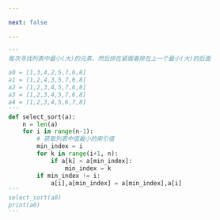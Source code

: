 ```yaml
---

next: false

---
```




<BlogInfo id="1153" title="3.选择排序法" author="白日梦想猿" pv=0 read_times=0 pre_cost_time="0分23秒" category="算法" tag_list="['算法']" create_time="2020.05.21 16:41:38" update_time="2020.05.21 18:50:54" />

```python
'''
每次寻找列表中最小(大)的元素，然后排在紧跟着排在上一个最小(大)的后面

a0 = [1,3,4,2,5,7,6,8]
a1 = [1,2,4,3,5,7,6,8]
a2 = [1,2,3,4,5,7,6,8]
a3 = [1,2,3,4,5,7,6,8]
a4 = [1,2,3,4,5,6,7,8]
'''
def select_sort(a):
    n = len(a)
    for i in range(n-1):
        # 获取列表中值最小的索引值
        min_index = i
        for k in range(i+1, n):
            if a[k] < a[min_index]:
                min_index = k
        if min_index != i:
            a[i],a[min_index] = a[min_index],a[i]
'''
select_sort(a0)
print(a0)
'''
```



<ActionBox />
